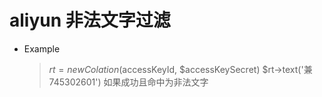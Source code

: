 # aliyun 非法文字过滤

*  Example
    > $rt = new Colation($accessKeyId, $accessKeySecret)
    > $rt->text('兼 745302601')
    > 如果成功且命中为非法文字

